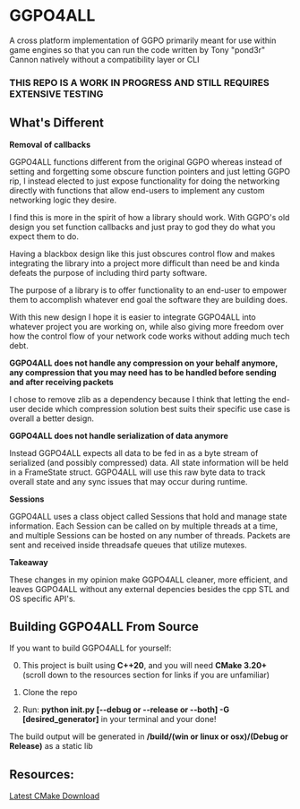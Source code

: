 # GGPO4ALL
A cross platform implementation of GGPO primarily meant for use within game engines so that you can run the code written by Tony "pond3r" Cannon natively without a compatibility layer or CLI

### THIS REPO IS A WORK IN PROGRESS AND STILL REQUIRES EXTENSIVE TESTING

## What's Different

__Removal of callbacks__

GGPO4ALL functions different from the original GGPO whereas instead of setting and forgetting some obscure function pointers and just letting GGPO rip, I instead elected to just expose functionality for doing the networking directly with functions that allow end-users to implement any custom networking logic they desire.

I find this is more in the spirit of how a library should work. With GGPO's old design you set function callbacks and just pray to god they do what you expect them to do.

Having a blackbox design like this just obscures control flow and makes integrating the library into a project more difficult than need be and kinda defeats the purpose of including third party software.

The purpose of a library is to offer functionality to an end-user to empower them to accomplish whatever end goal the software they are building does.

With this new design I hope it is easier to integrate GGPO4ALL into whatever project you are working on, while also giving more freedom over how the control flow of your network code works without adding much tech debt.

__GGPO4ALL does not handle any compression on your behalf anymore, any compression that you may need has to be handled before sending and after receiving packets__

I chose to remove zlib as a dependency because I think that letting the end-user decide which compression solution best suits their specific use case is overall a better design.

__GGPO4ALL does not handle serialization of data anymore__

Instead GGPO4ALL expects all data to be fed in as a byte stream of serialized (and possibly compressed) data. All state information will be held in a FrameState struct. GGPO4ALL will use this raw byte data to track overall state and any sync issues that may occur during runtime.

__Sessions__

GGPO4ALL uses a class object called Sessions that hold and manage state information. Each Session can be called on by multiple threads at a time, and multiple Sessions can be hosted on any number of threads. Packets are sent and received inside threadsafe queues that utilize mutexes.

__Takeaway__

These changes in my opinion make GGPO4ALL cleaner, more efficient, and leaves GGPO4ALL without any external depencies besides the cpp STL and OS specific API's.

## Building GGPO4ALL From Source

If you want to build GGPO4ALL for yourself:

0. This project is built using __C++20__, and you will need __CMake 3.20+__ (scroll down to the resources section for links if you are unfamiliar)

1. Clone the repo

2. Run: __python init.py [--debug or --release or --both] -G [desired_generator]__ in your terminal and your done!

The build output will be generated in __/build/(win or linux or osx)/(Debug or Release)__ as a static lib

## Resources:

[Latest CMake Download](https://cmake.org/download/)